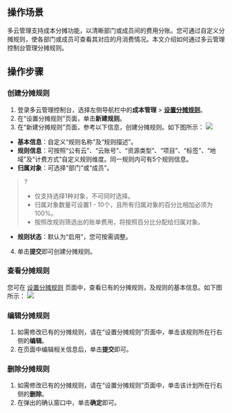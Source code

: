 ## 操作场景

多云管理支持成本分摊功能，以清晰部门或成员间的费用分账。您可通过自定义分摊规则，使各部门或成员可查看其对应的月消费情况。本文介绍如何通过多云管理控制台管理分摊规则。



## 操作步骤

### 创建分摊规则
1. 登录多云管理控制台，选择左侧导航栏中的**成本管理** > **[设置分摊规则](https://cmp.tencent.cn/cost/allocation-rules)**。
2. 在“设置分摊规则”页面，单击**新建规则**。
3. 在“新建分摊规则”页面，参考以下信息，创建分摊规则。如下图所示：
![](https://qcloudimg.tencent-cloud.cn/raw/d9c6c82d4feff80eb61f9259e509915b.png)
 - **基本信息**：自定义“规则名称”及“规则描述”。
 - **规则信息**：可按照“公有云”、“云账号”、“资源类型”、“项目”、“标签”、“地域”及“计费方式”自定义规则维度。同一规则内可有5个规则信息。
 - **归属对象**：可选择“部门”或“成员”。
 >?
 >- 仅支持选择1种对象，不可同时选择。
 >- 归属对象数量可设置1 - 10个，且所有归属对象的百分比相加必须为100%。
 >- 按照改规则筛选出的账单费用，将按照百分比分配给归属对象。
 >
 - **规则状态**：默认为“启用”，您可按需调整。
4. 单击**提交**即可创建分摊规则。


### 查看分摊规则
您可在 [设置分摊规则](https://cmp.tencent.cn/cost/allocation-rules) 页面中，查看已有的分摊规则，及规则的基本信息。如下图所示：
![](https://qcloudimg.tencent-cloud.cn/raw/1fc6522e12658d7b5eb8b9fbf4573341.png)


### 编辑分摊规则
1. 如需修改已有的分摊规则，请在“设置分摊规则”页面中，单击该规则所在行右侧的**编辑**。
2. 在页面中编辑相关信息后，单击**提交**即可。


### 删除分摊规则
1. 如需修改已有的分摊规则，请在“设置分摊规则”页面中，单击该计划所在行右侧的**删除**。
2. 在弹出的确认窗口中，单击**确定**即可。

